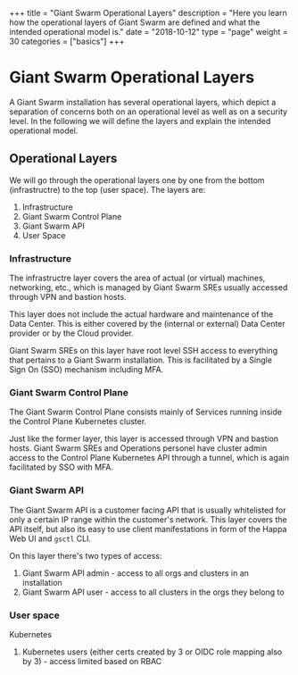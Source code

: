 +++
title = "Giant Swarm Operational Layers"
description = "Here you learn how the operational layers of Giant Swarm are defined and what the intended operational model is."
date = "2018-10-12"
type = "page"
weight = 30
categories = ["basics"]
+++

# Giant Swarm Operational Layers

A Giant Swarm installation has several operational layers, which depict a separation of concerns both on an operational level as well as on a security level. In the following we will define the layers and explain the intended operational model.

## Operational Layers

We will go through the operational layers one by one from the bottom (infrastructre) to the top (user space). The layers are:

1. Infrastructure
2. Giant Swarm Control Plane
3. Giant Swarm API
4. User Space

### Infrastructure

The infrastructre layer covers the area of actual (or virtual) machines, networking, etc., which is managed by Giant Swarm SREs usually accessed through VPN and bastion hosts.

This layer does not include the actual hardware and maintenance of the Data Center. This is either covered by the (internal or external) Data Center provider or by the Cloud provider.

Giant Swarm SREs on this layer have root level SSH access to everything that pertains to a Giant Swarm installation. This is facilitated by a Single Sign On (SSO) mechanism including MFA.

### Giant Swarm Control Plane

The Giant Swarm Control Plane consists mainly of Services running inside the Control Plane Kubernetes cluster.

Just like the former layer, this layer is accessed through VPN and bastion hosts. Giant Swarm SREs and Operations personel have cluster admin access to the Control Plane Kubernetes API through a tunnel, which is again facilitated by SSO with MFA.

### Giant Swarm API

The Giant Swarm API is a customer facing API that is usually whitelisted for only a certain IP range within the customer's network. This layer covers the API itself, but also its easy to use client manifestations in form of the Happa Web UI and `gsctl` CLI.

On this layer there's two types of access:

1. Giant Swarm API admin - access to all orgs and clusters in an installation
2. Giant Swarm API user - access to all clusters in the orgs they belong to

### User space

Kubernetes

1. Kubernetes users (either certs created by 3 or OIDC role mapping also by 3) - access limited based on RBAC